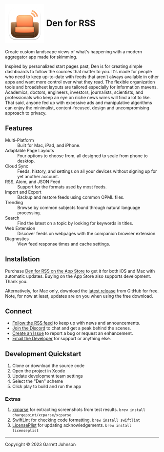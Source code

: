 <h1><img src="Den/Assets.xcassets/AppIcon.appiconset/AppIcon-macOS-128pt@2x.png" alt="App Icon" width="128" height="128" align="center"> Den for RSS</h1>

Create custom landscape views of what's happening with a modern aggregator app made for skimming.

Inspired by personalized start pages past, Den is for creating simple dashboards to follow the sources that matter to you. It's made for people who need to keep up-to-date with feeds that aren't always available in other apps and want more control over what they read. The flexible organization tools and broadsheet layouts are tailored especially for information mavens. Academics, doctors, engineers, investors, journalists, scientists, and professionals who keep an eye on niche news wires will find a lot to like. That said, anyone fed up with excessive ads and manipulative algorithms can enjoy the minimalist, content-focused, design and uncompromising approach to privacy.

## Features

<dl>
<dt>Multi-Platform</dt>
<dd>Built for Mac, iPad, and iPhone.</dd>
<dt>Adaptable Page Layouts</dt>
<dd>Four options to choose from, all designed to scale from phone to desktop.</dd>
<dt>Cloud Sync</dt>
<dd>Feeds, history, and settings on all your devices without signing up for yet another account.</dd>
<dt>RSS, Atom, and JSON Feed</dt>
<dd>Support for the formats used by most feeds.</dd>
<dt>Import and Export</dt>
<dd>Backup and restore feeds using common OPML files.</dd>
<dt>Trending</dt>
<dd>Browse by common subjects found through natural language processing.</dd>
<dt>Search</dt>
<dd>Find the latest on a topic by looking for keywords in titles.</dd>
<dt>Web Extension</dt>
<dd>Discover feeds on webpages with the companion browser extension.</dd>
<dt>Diagnostics</dt>
<dd>View feed response times and cache settings.</dd>
</dl>

## Installation

Purchase [Den for RSS on the App Store](https://apps.apple.com/us/app/den-for-rss/id1528917651) to get it for both iOS and Mac with automatic updates. Buying on the App Store also supports development. Thank you.

Alternatively, for Mac only, download the [latest release](https://github.com/garrettrayj/den/releases/latest) from GitHub for free. Note, for now at least, updates are on you when using the free download.

## Connect

* [Follow the RSS feed](https://den.io/feed.rss) to keep up with news and announcements.
* [Join the Discord](https://discord.gg/NS9hMrYrnt) to chat and get a peak behind the scenes.
* [Create an Issue](https://github.com/garrettrayj/den/issues/new) to report a bug or request an enhancement.
* [Email the Developer](mailto:garrett@devsci.net) for support or anything else.

## Development Quickstart

1. Clone or download the source code
2. Open the project in Xcode
3. Update development team settings
4. Select the "Den" scheme
5. Click play to build and run the app

### Extras

1. [xcparse](https://github.com/ChargePoint/xcparse) for extracting screenshots from test results. `brew install chargepoint/xcparse/xcparse`
2. [SwiftLint](https://github.com/realm/SwiftLint) for checking code formatting. `brew install swiftlint`
3. [LicensePlist](https://github.com/mono0926/LicensePlist) for updating acknowledgements. `brew install licenseplist`

---

Copyright &copy; 2023 Garrett Johnson
